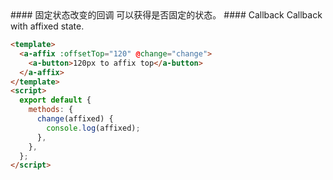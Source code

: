 <cn>
#### 固定状态改变的回调
可以获得是否固定的状态。
</cn>

<us>
#### Callback
Callback with affixed state.
</us>

```html
<template>
  <a-affix :offsetTop="120" @change="change">
    <a-button>120px to affix top</a-button>
  </a-affix>
</template>
<script>
  export default {
    methods: {
      change(affixed) {
        console.log(affixed);
      },
    },
  };
</script>
```

